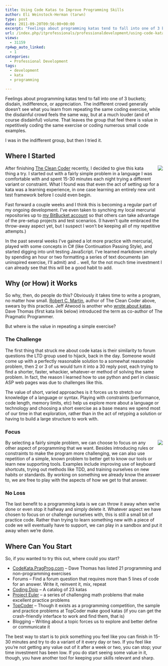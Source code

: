 ```yaml
---
title: Using Code Katas to Improve Programming Skills
author: Eli Weinstock-Herman (tarwn)
type: post
date: 2011-09-20T09:56:00+00:00
excerpt: "Feelings about programming katas tend to fall into one of 3 buckets; disdain, indifference, or appreciation. The indifferent crowd generally doesn't see what you learn from repeating the same coding exercise, while the disdainful crowd feels the same way, but at a much louder (and of course disdainful) volume. That leaves the group that feel there is value in repetitively coding the same exercise or coding numerous small code examples."
url: /index.php/itprofessionals/professionaldevelopment/using-code-katas-to-improve/
views:
  - 31159
rp4wp_auto_linked:
  - 1
categories:
  - Professional Development
tags:
  - development
  - kata
  - programming

---
```

Feelings about programming katas tend to fall into one of 3 buckets; disdain, indifference, or appreciation. The indifferent crowd generally doesn&#8217;t see what you learn from repeating the same coding exercise, while the disdainful crowd feels the same way, but at a much louder (and of course disdainful) volume. That leaves the group that feel there is value in repetitively coding the same exercise or coding numerous small code examples.

I was in the indifferent group, but then I tried it.

## Where I Started

<img src="http://tiernok.com/LTDBlog/clock.png" style="float: right; margin: 0px 0px 10px 10px" />

After finishing [The Clean Coder][1] recently, I decided to give this kata thing a try. I started out with a fairly simple problem in a language I was comfortable with and spent 15-30 minutes each night trying a different variant or constraint. What I found was that even the act of setting up for a kata was a learning experience, in one case learning an entirely new unit test framework before I could even begin.

Fast forward a couple weeks and I think this is becoming a regular part of my ongoing development. I&#8217;ve even taken to synching my local mercurial repositories up to [my BitBucket account][2] so that others can take advantage of the pre-setup projects and test scenarios. (I haven&#8217;t quite embraced the throw-away aspect yet, but I suspect I won&#8217;t be keeping all of my repetitive attempts.)

In the past several weeks I&#8217;ve gained a lot more practice with mercurial, played with some concepts in C# (like Continuation Passing Style), and started digging into unit testing JavaScript. I&#8217;ve learned markdown simply by spending an hour or two formatting a series of text documents (an uninspired exercise, I&#8217;ll admit) and .. well, for the not much time investment I can already see that this will be a good habit to add.

## Why (or How) it Works

So why, then, do people do this? Obviously it takes time to write a program, no matter how small. [Robert C. Martin][3], author of The Clean Coder above, swears by this practice. Jeff Atwood is another who [wrote about katas][4]. Dave Thomas (first kata link below) introduced the term as co-author of The Pragmatic Programmer. 

But where is the value in repeating a simple exercise?

### The Challenge

The first thing that struck me about code katas is their similarity to forum questions the LTD group used to hijack, back in the day. Someone would come up with a perfectly reasonable solution to a somewhat reasonable problem, then 2 or 3 of us would turn it into a 30 reply post, each trying to find a shorter, faster, whackier, whatever-er method of solving the same problem. In fact, the reason I learned how to use python and perl in classic ASP web pages was due to challenges like this.

The value of short, varied approaches is it forces us to stretch our knowledge of a language or syntax. Playing with constraints (performance, code length, memory limits, etc) help us explore more about a language or technology and choosing a short exercise as a base means we spend most of our time in that exploration, rather than in the act of retyping a solution or having to build a large structure to work with.

### Focus

<img src="http://tiernok.com/LTDBlog/Scores2.png" style="float: right; margin: 0px 0px 10px 10px" />

By selecting a fairly simple problem, we can choose to focus on any other aspect of programming that we want. Besides introducing rules or constraints to make the program more challenging, we can also use repetition of a simple, known problem to better get to know our tools or learn new supporting tools. Examples include improving use of keyboard shortcuts, trying out methods like TDD, and training ourselves on new habits or standards. By working on something we already know the answer to, we are free to play with the aspects of how we get to that answer.

### No Loss

The last benefit to a programming kata is we can throw it away when we&#8217;re done or even stop it halfway and simply delete it. Whatever aspect we have chosen to focus on or challenge ourselves with, this is still a small bit of practice code. Rather than trying to learn something new with a piece of code we will eventually have to support, we can play in a sandbox and put it away when we&#8217;re done.

## Where Can You Start

So, if you wanted to try this out, where could you start?

  * [CodeKata.PragProg.com][5] &#8211; Dave Thomas has listed 21 programming and non-programming exercises
  * Forums &#8211; Find a forum question that requires more than 5 lines of code for an answer. Write it, reinvent it, mix, repeat
  * [Coding Dojo][6] &#8211; A catalog of 23 katas
  * [Project Euler][7] &#8211; a series of challenging math problems that make excellent practice problems
  * [TopCoder][8] &#8211; Though it exists as a programming competition, the sample and practice problems at TopCoder make good katas (if you can get the crash-friendly interface to work and find them, that is)
  * Blogging &#8211; Writing about a topic forces us to explore and better define or communicate it

The best way to start is to pick something you feel like you can finish in 15-30 minutes and try to do a variant of it every day or two. If you feel like you&#8217;re not getting any value out of it after a week or two, you can stop; your time investment has been low. If you do start seeing some value in it, though, you have another tool for keeping your skills relevant and sharp.

 [1]: http://www.amazon.com/gp/product/0137081073 "The Clean Coder at Amazon"
 [2]: http://bitbucket.org/tarwn "Go to my BitBucket account"
 [3]: http://www.objectmentor.com/omTeam/martin_r.html
 [4]: http://www.codinghorror.com/blog/2008/06/the-ultimate-code-kata.html
 [5]: http://codekata.pragprog.com/
 [6]: http://codingdojo.org/cgi-bin/wiki.pl?KataCatalogue
 [7]: http://projecteuler.net/
 [8]: http://topcoder.com/